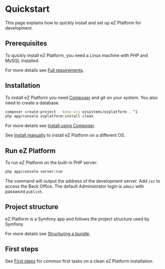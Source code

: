 # Quickstart

This page explains how to quickly install and set up eZ Platform for development.

## Prerequisites

To quickly install eZ Platform, you need a Linux machine with PHP and MySQL installed.

For more details see [Full requirements](requirements_and_system_configuration.md).

## Installation

To install eZ Platform you need [Composer](https://getcomposer.org/) and git on your system.
You also need to create a database.

``` bash
composer create-project --keep-vcs ezsystems/ezplatform . ^1
php app/console ezplatform:install clean
```

For more details see [Install using Composer](install_using_composer.md).

See [Install manually](install_manually.md) to install eZ Platform on a different OS.

## Run eZ Platform

To run eZ Platform on the built-in PHP server:

``` bash
php app/console server:run
```

The command will output the address of the development server.
Add `/ez` to access the Back Office. The default Administrator login is `admin` with password `publish`.

## Project structure

eZ Platform is a Symfony app and follows the project structure used by Symfony.

For more details see [Structuring a bundle](../guide/bundles.md#structuring-a-bundle).

## First steps

See [First steps](first_steps.md) for common first tasks on a clean eZ Platform installation.
